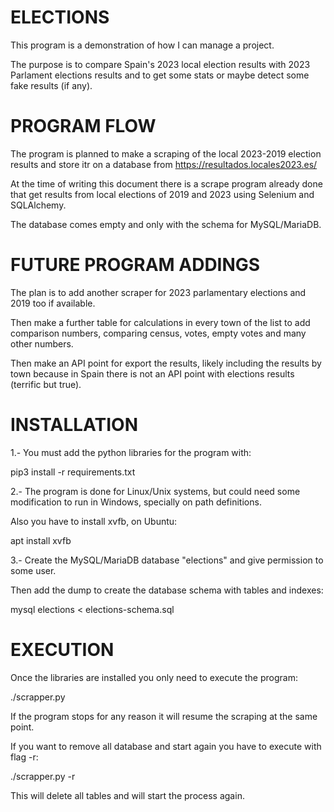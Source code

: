 # ELECTIONS

This program is a demonstration of how I can manage a project.

The purpose is to compare Spain's 2023 local election results with 
2023 Parlament elections results and to get some stats or maybe detect
some fake results (if any).


# PROGRAM FLOW

The program is planned to make a scraping of the local 2023-2019 election
results and store itr on a database from https://resultados.locales2023.es/

At the time of writing this document there is a scrape program already done 
that get results from local elections of 2019 and 2023 using Selenium and
SQLAlchemy.

The database comes empty and only with the schema for MySQL/MariaDB.


# FUTURE PROGRAM ADDINGS

The plan is to add another scraper for 2023 parlamentary elections and
2019 too if available.

Then make a further table for calculations in every town of the list to
add comparison numbers, comparing census, votes, empty votes and many
other numbers.

Then make an API point for export the results, likely including the results
by town because in Spain there is not an API point with elections results
(terrific but true).


# INSTALLATION

1.- You must add the python libraries for the program with:

pip3 install -r requirements.txt

2.- The program is done for Linux/Unix systems, but could need some modification
to run in Windows, specially on path definitions.

Also you have to install xvfb, on Ubuntu:

apt install xvfb

3.- Create the MySQL/MariaDB database "elections" and give permission to some user.

Then add the dump to create the database schema with tables and indexes:

mysql elections < elections-schema.sql


# EXECUTION

Once the libraries are installed you only need to execute the program:

./scrapper.py

If the program stops for any reason it will resume the scraping at the same point.

If you want to remove all database and start again you have to execute with flag -r:

./scrapper.py -r

This will delete all tables and will start the process again.



